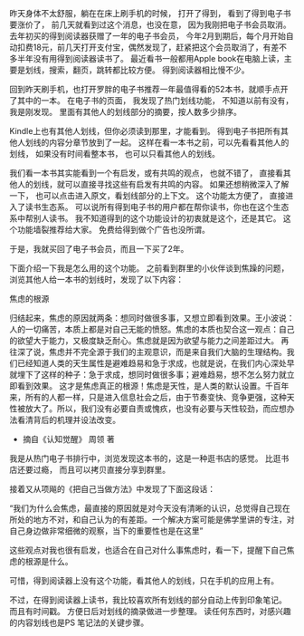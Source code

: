 

昨天身体不太舒服，躺在在床上刷手机的时候， 打开了得到， 看到了得到电子书要涨价了， 前几天就看到过这个消息，也没在意， 因为我刚把电子书会员取消。 去年初买的得到阅读器获赠了一年的电子书会员， 今年2月到期后，每个月开始自动扣费18元，前几天打开支付宝，偶然发现了，赶紧把这个会员取消了，有差不多半年没有用得到阅读器读书了。 最近看书一般都用Apple book在电脑上读，主要是划线，搜索，翻页，跳转都比较方便。 得到阅读器相比慢不少。  

回到昨天刷手机，也打开罗胖的电子书推荐一年最值得看的52本书，就顺手点开了其中的一本。 在电子书的页面， 我发现了热门划线功能， 不知道以前有没有，我是刚发现。 里面有其他人的划线部分的摘要，按人数多少排序。

Kindle上也有其他人划线，但你必须读到那里，才能看到。 得到电子书把所有其他人划线的内容分章节放到了一起。 这样在看一本书之前，可以先看看其他人的划线， 如果没有时间看整本书， 也可以只看其他人的划线。 

我们看一本书其实能看到一个有启发，或有共鸣的观点， 也就不错了， 直接看其他人的划线，就可以直接寻找这些有启发有共鸣的内容。 如果还想稍微深入了解一下， 也可以点击进入原文，看划线部分的上下文。 这个功能太方便了， 直接进入了读书生态系。 可以说所有得到电子书的用户都在帮你读书，你也在这个生态系中帮别人读书。  我不知道得到的这个功能设计的初衷就是这个，还是其它。 这个功能墙裂推荐给大家。 免费给得到做个广告也没所谓。 

于是，我就买回了电子书会员，而且一下买了2年。

下面介绍一下我是怎么用的这个功能。 之前看到群里的小伙伴谈到焦躁的问题，浏览其他人给一本书的划线时，发现了以下内容： 

焦虑的根源

归结起来，焦虑的原因就两条：想同时做很多事，又想立即看到效果。王小波说：人的一切痛苦，本质上都是对自己无能的愤怒。焦虑的本质也契合这一观点：自己的欲望大于能力，又极度缺乏耐心。焦虑就是因为欲望与能力之间差距过大。
再往深了说，焦虑并不完全源于我们的主观意识，而是来自我们大脑的生理结构。我们已经知道人类的天生属性是避难趋易和急于求成，也就是说，在我们内心深处早就埋下了这样的种子：急于求成，想同时做很多事；避难趋易，想不怎么努力就立即看到效果。
这才是焦虑真正的根源！焦虑是天性，是人类的默认设置。千百年来，所有的人都一样，只是进入信息社会之后，由于节奏变快、竞争更强，这种天性被放大了。所以，我们没有必要自责或愧疚，也没有必要与天性较劲，而应想办法看清背后的机理并设法改变。

- 摘自《认知觉醒》 周领 著

我是从热门电子书排行中，浏览发现这本书的，这是一种逛书店的感觉。 比逛书店还要过瘾， 而且可以拷贝直接分享到群里。 

接着又从项飚的《把自己当做方法》中发现了下面这段话：

“我们为什么会焦虑，最直接的原因就是对今天没有清晰的认识，总觉得自己现在所处的地方不对，和自己认为的有差距。一个解决方案可能是佛学里讲的专注，对自己身边做非常细微的观察，当下的重要性也是在这里”

这些观点对我也很有启发，也适合在自己对什么事焦虑时，看一下，提醒下自己焦虑的根源是什么。 

可惜，得到阅读器上没有这个功能，看其他人的划线，只在手机的应用上有。

不过，在得到阅读器上读书，我比较喜欢所有划线的部分自动上传到印象笔记。 而且有时间戳。 方便日后对划线的摘录做进一步整理。 读任何东西时，对感兴趣的内容划线也是PS 笔记法的关键步骤。 





 